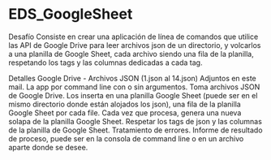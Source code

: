 # EDS_GoogleSheet
Desafío 
Consiste en crear una aplicación de línea de comandos que utilice las API de Google Drive para leer archivos json de un directorio, y volcarlos a una planilla de Google Sheet, cada archivo siendo una fila de la planilla, respetando los tags y las columnas dedicadas a cada tag.

Detalles
Google Drive - Archivos JSON (1.json al 14.json) Adjuntos en este mail.
La app por command line con o sin argumentos.
Toma archivos JSON de Google Drive.
Los inserta en una planilla Google Sheet (puede ser en el mismo directorio donde están alojados los json), una fila de la planilla Google Sheet por cada file.
Cada vez que procesa, genera una nueva solapa de la planilla Google Sheet.
Respetar los tags de json y las columnas de la planilla de Google Sheet.
Tratamiento de errores.
Informe de resultado de proceso, puede ser en la consola de command line o en un archivo aparte donde se desee. 
